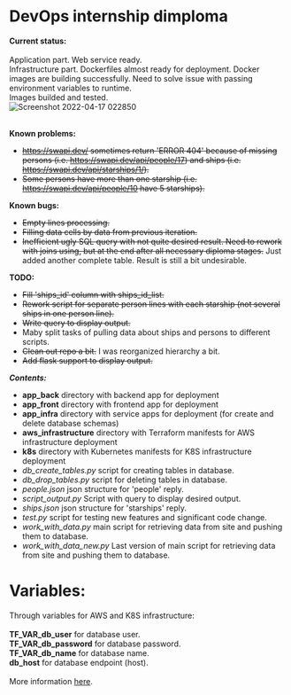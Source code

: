 <h1>DevOps internship dimploma</h1>

<b>Current status:</b><br><br>
Application part. Web service ready.<br>
Infrastructure part. Dockerfiles almost ready for deployment. Docker images are building successfully. Need to solve issue with passing environment variables to runtime. <br>
Images builded and tested.<br>
![Screenshot 2022-04-17 022850](https://user-images.githubusercontent.com/94368360/163694254-d47b2a73-ea20-4d97-86b5-c8a6be06194a.png)
<br><br>

<b>Known problems:</b>
- <s>https://swapi.dev/ sometimes return 'ERROR 404' because of missing persons (i.e. https://swapi.dev/api/people/17) and ships (i.e. https://swapi.dev/api/starships/1/).</s>
- <s>Some persons have more than one starship (i.e. https://swapi.dev/api/people/10 have 5 starships).</s>

<b>Known bugs:</b>
- <s>Empty lines processing.</s>
- <s>Filling data cells by data from previous iteration.</s>
- <s>Inefficient ugly SQL query with not quite desired result. Need to rework with joins using, but at the end after all necessary diploma stages.</s> Just added another complete table. Result is still a bit undesirable.

<b>TODO:</b>
- <s>Fill 'ships_id' column with ships_id_list.</s>
- <s>Rework script for separate person lines with each starship (not several ships in one person line).</s>
- <s>Write query to display output.</s>
- Maby split tasks of pulling data about ships and persons to different scripts. 
- <s>Clean out repo a bit.</s> I was reorganized hierarchy a bit.
- <s>Add flask support to display output.</s>

<b><i>Contents:</i></b>
- <b>app_back</b> directory with backend app for deployment
- <b>app_front</b> directory with frontend app for deployment
- <b>app_infra</b> directory with service apps for deployment (for create and delete database schemas)
- <b>aws_infrastructure</b> directory with Terraform manifests for AWS infrastructure deployment
- <b>k8s</b> directory with Kubernetes manifests for K8S infrastructure deployment
- <i>db_create_tables.py</i> script for creating tables in database.
- <i>db_drop_tables.py</i> script for deleting tables in database.
- <i>people.json</i> json structure for 'people' reply.
- <i>script_output.py</i> Script with query to display desired output.
- <i>ships.json</i> json structure for 'starships' reply.
- <i>test.py</i> script for testing new features and significant code change.
- <i>work_with_data.py</i> main script for retrieving data from site and pushing them to database.
- <i>work_with_data_new.py</i> Last version of main script for retrieving data from site and pushing them to database.
# Variables:
Through variables for AWS and K8S infrastructure:<br><br>
<b>TF_VAR_db_user</b> for database user.<br>
<b>TF_VAR_db_password</b> for database password.<br>
<b>TF_VAR_db_name</b> for database name.<br>
<b>db_host</b> for database endpoint (host).<br><br>
More information <a href="https://github.com/gezm0/internship_diploma/tree/main/aws-infrastructure#readme">here</a>.
